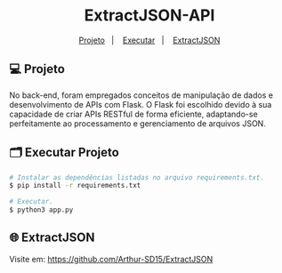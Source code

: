 <h1 align="center">
  ExtractJSON-API
</h1>

<p align="center">
  <a href="#-Projeto">Projeto</a>&nbsp;&nbsp;&nbsp;|&nbsp;&nbsp;&nbsp;
  <a href="#-Executar Projeto">Executar</a>&nbsp;&nbsp;&nbsp;|&nbsp;&nbsp;&nbsp;
  <a href="#-ExtractJSON">ExtractJSON</a>
</p>

## 💻 Projeto

No back-end, foram empregados conceitos de manipulação de dados e desenvolvimento de APIs com Flask. O Flask foi escolhido devido à sua capacidade de criar APIs RESTful de forma eficiente, adaptando-se perfeitamente ao processamento e gerenciamento de arquivos JSON.


## 🗂 Executar Projeto

```bash
# Instalar as dependências listadas no arquivo requirements.txt.
$ pip install -r requirements.txt

# Executar.
$ python3 app.py
 ```


## 🌐 ExtractJSON

Visite em: https://github.com/Arthur-SD15/ExtractJSON
